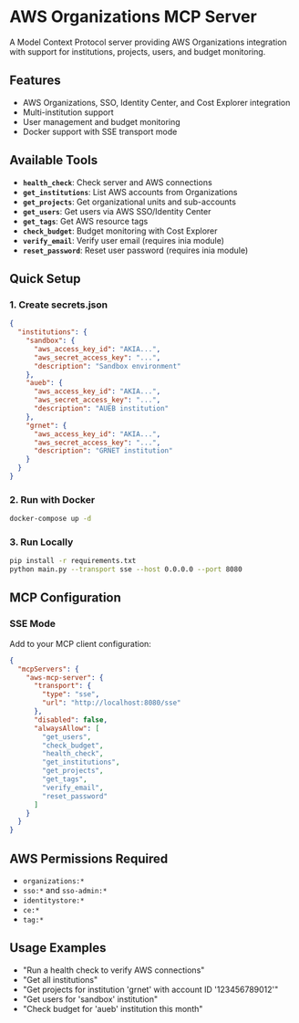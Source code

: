 # AWS Organizations MCP Server

A Model Context Protocol server providing AWS Organizations integration with support for institutions, projects, users, and budget monitoring.

## Features

- AWS Organizations, SSO, Identity Center, and Cost Explorer integration
- Multi-institution support
- User management and budget monitoring
- Docker support with SSE transport mode

## Available Tools

- **`health_check`**: Check server and AWS connections
- **`get_institutions`**: List AWS accounts from Organizations
- **`get_projects`**: Get organizational units and sub-accounts
- **`get_users`**: Get users via AWS SSO/Identity Center
- **`get_tags`**: Get AWS resource tags
- **`check_budget`**: Budget monitoring with Cost Explorer
- **`verify_email`**: Verify user email (requires inia module)
- **`reset_password`**: Reset user password (requires inia module)

## Quick Setup

### 1. Create secrets.json

```json
{
  "institutions": {
    "sandbox": {
      "aws_access_key_id": "AKIA...",
      "aws_secret_access_key": "...",
      "description": "Sandbox environment"
    },
    "aueb": {
      "aws_access_key_id": "AKIA...",
      "aws_secret_access_key": "...",
      "description": "AUEB institution"
    },
    "grnet": {
      "aws_access_key_id": "AKIA...",
      "aws_secret_access_key": "...",
      "description": "GRNET institution"
    }
  }
}
```

### 2. Run with Docker

```bash
docker-compose up -d
```

### 3. Run Locally

```bash
pip install -r requirements.txt
python main.py --transport sse --host 0.0.0.0 --port 8080
```

## MCP Configuration

### SSE Mode

Add to your MCP client configuration:

```json
{
  "mcpServers": {
    "aws-mcp-server": {
      "transport": {
        "type": "sse",
        "url": "http://localhost:8080/sse"
      },
      "disabled": false,
      "alwaysAllow": [
        "get_users",
        "check_budget", 
        "health_check",
        "get_institutions",
        "get_projects",
        "get_tags",
        "verify_email",
        "reset_password"
      ]
    }
  }
}
```

## AWS Permissions Required

- `organizations:*`
- `sso:*` and `sso-admin:*`
- `identitystore:*`
- `ce:*`
- `tag:*`

## Usage Examples

- "Run a health check to verify AWS connections"
- "Get all institutions"
- "Get projects for institution 'grnet' with account ID '123456789012'"
- "Get users for 'sandbox' institution"
- "Check budget for 'aueb' institution this month"
